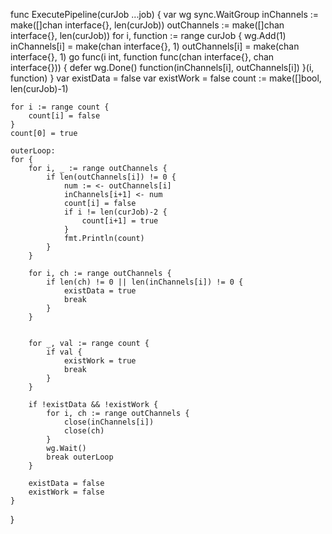 func ExecutePipeline(curJob ...job) {
	var wg sync.WaitGroup
	inChannels := make([]chan interface{}, len(curJob))
	outChannels := make([]chan interface{}, len(curJob))
	for i, function := range curJob {
		wg.Add(1)
		inChannels[i] = make(chan interface{}, 1)
		outChannels[i] = make(chan interface{}, 1)
		go func(i int, function func(chan interface{}, chan interface{})) {
			defer wg.Done()
			function(inChannels[i], outChannels[i])
		}(i, function)
	}
	var existData = false
	var existWork = false
	count := make([]bool, len(curJob)-1)

	for i := range count {
		count[i] = false
	}
	count[0] = true
	
	outerLoop:
	for {
		for i, _ := range outChannels {
			if len(outChannels[i]) != 0 {
				num := <- outChannels[i]
				inChannels[i+1] <- num
				count[i] = false
				if i != len(curJob)-2 {
					count[i+1] = true
				}
				fmt.Println(count)
			}
		}
		
		for i, ch := range outChannels {
			if len(ch) != 0 || len(inChannels[i]) != 0 {
				existData = true
				break
			}
		}


		for _, val := range count {
			if val {
				existWork = true
				break
			}
		}

		if !existData && !existWork {
			for i, ch := range outChannels {
				close(inChannels[i])
				close(ch)
			}
			wg.Wait()
			break outerLoop
		}

		existData = false
		existWork = false
	}
}